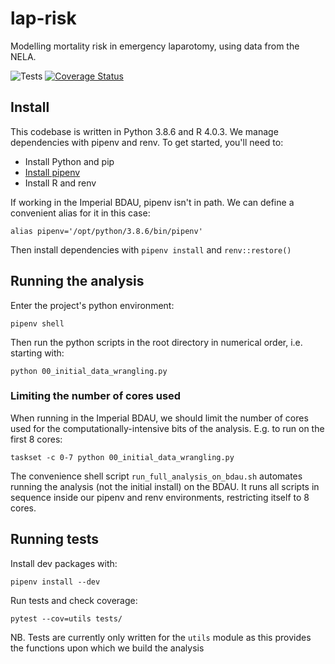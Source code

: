 # lap-risk

Modelling mortality risk in emergency laparotomy, using data from the NELA.

![Tests](https://github.com/finncatling/lap-risk/workflows/Tests/badge.svg)
[![Coverage Status](https://coveralls.io/repos/github/finncatling/lap-risk/badge.svg?t=H4at4E)](https://coveralls.io/github/finncatling/lap-risk)


## Install

This codebase is written in Python 3.8.6 and R 4.0.3. We manage dependencies with pipenv and renv. To get started, you'll need to:

- Install Python and pip
- [Install pipenv](https://pipenv-fork.readthedocs.io/en/latest/install.html#installing-pipenv)
- Install R and renv

If working in the Imperial BDAU, pipenv isn't in path. We can define a convenient alias for it in this case:

```console
alias pipenv='/opt/python/3.8.6/bin/pipenv'
```

Then install dependencies with  `pipenv install` and `renv::restore()`


## Running the analysis

Enter the project's python environment:

```console
pipenv shell
```

Then run the python scripts in the root directory in numerical order, i.e. starting with:

```console
python 00_initial_data_wrangling.py
```

### Limiting the number of cores used

When running in the Imperial BDAU, we should limit the number of cores used for the computationally-intensive bits of the analysis. E.g. to run on the first 8 cores:

```console
taskset -c 0-7 python 00_initial_data_wrangling.py
```

The convenience shell script `run_full_analysis_on_bdau.sh` automates running the analysis (not the initial install) on the BDAU. It runs all scripts in sequence inside our pipenv and renv environments, restricting itself to 8 cores. 


## Running tests

Install dev packages with:

```console
pipenv install --dev 
```

Run tests and check coverage:

```console
pytest --cov=utils tests/ 
```

NB. Tests are currently only written for the `utils` module as this provides the functions upon which we build the analysis